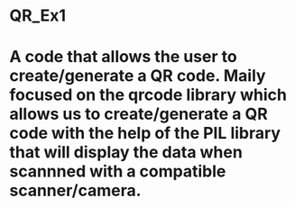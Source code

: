 # QR_Ex1
# A code that allows the user to create/generate a QR code. Maily focused on the qrcode library which allows us to create/generate a QR code with the help of the PIL library that will display the data when scannned with a compatible scanner/camera.
